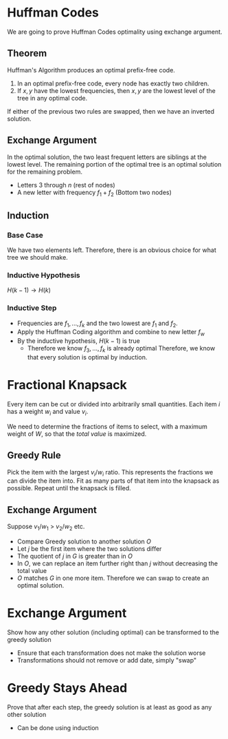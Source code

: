# Huffman Codes
We are going to prove Huffman Codes optimality using exchange argument.

## Theorem
Huffman's Algorithm produces an optimal prefix-free code.
1. In an optimal prefix-free code, every node has exactly two children.
2. If $x, y$ have the lowest frequencies, then $x,y$ are the lowest level of the tree in any optimal code.

If either of the previous two rules are swapped, then we have an inverted solution.

## Exchange Argument
In the optimal solution, the two least frequent letters are siblings at the lowest level.
The remaining portion of the optimal tree is an optimal solution for the remaining problem.
- Letters 3 through $n$ (rest of nodes)
- A new letter with frequency $f_1 + f_2$ (Bottom two nodes)

## Induction
### Base Case
We have two elements left. Therefore, there is an obvious choice for what tree we should make.

### Inductive Hypothesis
$H(k-1) \longrightarrow H(k)$

### Inductive Step
- Frequencies are $f_1, ..., f_k$ and the two lowest are $f_1$ and $f_2$.
- Apply the Huffman Coding algorithm and combine to new letter $f_w$
- By the inductive hypothesis, $H(k-1)$ is true
	- Therefore we know $f_3, ..., f_k$ is already optimal
Therefore, we know that every solution is optimal by induction.

# Fractional Knapsack
Every item can be cut or divided into arbitrarily small quantities. Each item $i$ has a weight $w_i$ and value $v_i$.

We need to determine the fractions of items to select, with a maximum weight of $W$, so that the *total value* is maximized.

## Greedy Rule
Pick the item with the largest $v_i / w_i$ ratio. This represents the fractions we can divide the item into. Fit as many parts of that item into the knapsack as possible. Repeat until the knapsack is filled.

## Exchange Argument
Suppose $v_1 / w_1$ > $v_2 / w_2$ etc.
- Compare Greedy solution to another solution $O$
- Let $j$ be the first item where the two solutions differ
- The quotient of $j$ in $G$ is greater than in $O$
- In $O$, we can replace an item further right than $j$ without decreasing the total value
- $O$ matches $G$ in one more item.
Therefore we can swap to create an optimal solution.

# Exchange Argument
Show how any other solution (including optimal) can be transformed to the greedy solution
- Ensure that each transformation does not make the solution worse
- Transformations should not remove or add date, simply "swap"

# Greedy Stays Ahead
Prove that after each step, the greedy solution is at least as good as any other solution
- Can be done using induction